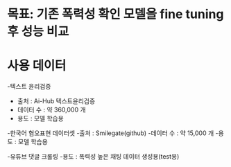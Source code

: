 # 목표: 기존 폭력성 확인 모델을 fine tuning 후 성능 비교

# 사용 데이터
-텍스트 윤리검증
- 출처 : Ai-Hub 텍스트윤리검증
- 데이터 수 : 약 360,000 개
- 용도 : 모델 학습용

-한국어 혐오표현 데이터셋
-출처 : Smilegate(github)
-데이터 수 : 약 15,000 개
-용도 : 모델 학습용

-유튜브 댓글 크롤링
-용도 : 폭력성 높은 채팅 데이터 생성용(test용)

